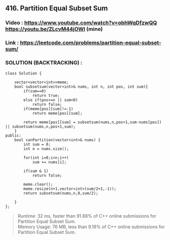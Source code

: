 ## 416. Partition Equal Subset Sum
### Video : https://www.youtube.com/watch?v=obhWqDfzwQQ <br> https://youtu.be/ZLcvM44jOWI (mine)
### Link : https://leetcode.com/problems/partition-equal-subset-sum/

### SOLUTION (BACKTRACKING) : 

```
class Solution {

    vector<vector<int>>meme;
    bool subsetsum(vector<int>& nums, int n, int pos, int sum){
        if(sum==0)
            return true;
        else if(pos>=n || sum<0)
            return false;
        if(meme[pos][sum]!=-1)
            return meme[pos][sum];

        return meme[pos][sum] = subsetsum(nums,n,pos+1,sum-nums[pos]) || subsetsum(nums,n,pos+1,sum);
    }
public:
    bool canPartition(vector<int>& nums) {
        int sum = 0;
        int n = nums.size();

        for(int i=0;i<n;i++)
            sum += nums[i];
        
        if(sum & 1)
            return false;

        meme.clear();
        meme.resize(n+1,vector<int>(sum/2+1,-1));
        return subsetsum(nums,n,0,sum/2);
        
    }
};
```
> Runtime: 32 ms, faster than 91.88% of C++ online submissions for Partition Equal Subset Sum.<br>
> Memory Usage: 76 MB, less than 9.19% of C++ online submissions for Partition Equal Subset Sum.
